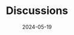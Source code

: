 ---
title: 'Discussions'
date: 2024-05-19
type: landing

design:
  spacing: '5rem'

sections:
  - block: markdown
    content:
      title: Discussion Posts
      text: |-
        This section contains the discussion posts I was tasked with creating in IST110.

        ## L00 Discussion: Introduce Yourself
        In this assignment, we were instructed to introduce ourselves and identify what interests us most about IT. Within this assignment, I learned a lot more about different IT fields, and as a result I became interested in IT fields that I did not previously know about. Below is my response:

        Hi everyone, my name is Maya Nagiub and I am a junior at Penn State main campus. I am a data science major, and that is the field of IT that appeals most to me.   I feel that data science is a rewarding field as it attempts to solve real world problems using a data driven approach,  and it helps businesses tailor their actions toward customers.  However, it is hard to communicate these difficult concepts to stakeholders and it is difficult to find quality data at times.  It is also very technical, and I am not very good at coding nor do I enjoy it very much.  I do enjoy communicating with others and translating technical solutions in a way that is easy for non-technical people to understand. Outside of class, I am a THON captain, and I enjoy working out, hiking, and painting.

        ### L01 Discussion: Group Collaboration
        Within this assignment, we were tasked with identifying the work style that we most align with, and why understanding work styles is important. Below is my response:

        I most closely identify with "The Arranger" work style.  When working in a group, I thrive at creating close team bonds and making sure that everyone is closely engaged with the project at hand.  I am good at listening to everyone's ideas, and welcoming diverse perspectives.  However, I do not struggle with hitting deadlines, unlike the traditional arranger.

        I do think that understanding work styles can lead to better group collaboration.  This is because we are able to work better in a team when we understand our own blind spots and address them independently. Furthermore, understanding how others best communicate and work in a group dynamic helps facilitate greater group understanding and situational awareness.

        ### L09 Discussion: The Internet and the web
        Within this discussion post, the prompt was "Defining the Internet and the Web: Differentiate between the terms "Internet" and "World Wide Web." What is the Internet, and what role does it play in enabling global connectivity? How does the Web relate to the Internet, and what additional layer does it bring to the digital experience?". In this assignment, I learned a lot more about the internet and global connectivity, and I now feel like a more informed internet user. Below is my response:

        The internet has undeniably become a powerful driver of globalization, profoundly influencing social, political, and economic spheres. With the dramatic rise in internet users worldwide, the spread of ideas and information has accelerated at an unprecedented pace. This connectivity brings numerous benefits. Consumers now enjoy access to goods and services that were once out of reach in their local markets, while access to information and the ability to engage in electronic exchanges have significantly improved. Moreover, communication has become faster and more convenient, with text and voice messaging allowing people to connect instantly across the globe.

        However, there are a variety of ethical concerns that are associated with the internet. Some people have access to the internet while others do not, which creates inequality, especially since a lot of organizations assume that everyone has equal access to the internet. Privacy concerns are another issue, since personal information can be stolen and shared online. 

        Overall, the relationship between globalization and the internet has been largely positive. However, there are a variety of ethical challenges that we should continuously seek to overcome.

        Admin. (2024, November 13). The impact of the internet on globalization. Westford University College. https://www.mywestford.com/blog/the-impact-of-the-internet-on-globalization/
    design:
      columns: '1'
---